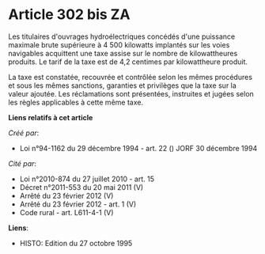 # Article 302 bis ZA

Les titulaires d'ouvrages hydroélectriques concédés d'une puissance maximale brute supérieure à 4 500 kilowatts implantés sur
les voies navigables acquittent une taxe assise sur le nombre de kilowattheures produits. Le tarif de la taxe est de 4,2
centimes par kilowattheure produit.

La taxe est constatée, recouvrée et contrôlée selon les mêmes procédures et sous les mêmes sanctions, garanties et privilèges
que la taxe sur la valeur ajoutée. Les réclamations sont présentées, instruites et jugées selon les règles applicables à
cette même taxe.

**Liens relatifs à cet article**

_Créé par_:

  - Loi n°94-1162 du 29 décembre 1994 - art. 22 () JORF 30 décembre 1994

_Cité par_:

  - Loi n°2010-874 du 27 juillet 2010 - art. 15
  - Décret n°2011-553 du 20 mai 2011 (V)
  - Arrêté du 23 février 2012 (V)
  - Arrêté du 23 février 2012 - art. 1 (V)
  - Code rural - art. L611-4-1 (V)

**Liens**:

  - HISTO: Edition du 27 octobre 1995
